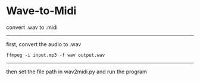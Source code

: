 # Wave-to-Midi
convert .wav to .midi

***

first, convert the audio to .wav
```
ffmpeg -i input.mp3 -f wav output.wav
```

***
then set the file path in wav2midi.py and run the program
